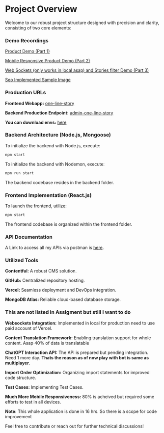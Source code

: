 # Project Overview

Welcome to our robust project structure designed with precision and clarity, consisting of two core elements:

### Demo Recordings

[Product Demo (Part 1)](https://drive.google.com/file/d/1J0F73HZRcWG6H5mntU9tM-YaFKKrFizW/view?usp=drive_link)

[Mobile Responsive Product Demo (Part 2)](https://drive.google.com/file/d/1uJsXshPD4N_cO-0H-p4kNk1jRVNnobRc/view?usp=drive_link)

[Web Sockets (only works in local asap) and Stories filter Demo (Part 3)](https://drive.google.com/file/d/1EGXIbT8HPtWJwqtlagDBhs6X4fxwtilA/view)

[Seo Implemented Sample Image](https://drive.google.com/file/d/1Xrr3Ej4j4jD9ZlZqdqcGdkrin4T8LRCs/view?usp=drive_link)

### Production URLs

**Frontend Webapp:** [one-line-story](https://one-line-story.monkwall.com/)

**Backend Production Endpoint:** [admin-one-line-story](https://admin-one-line-story.monkwall.com/stories)

**You can download envs:** [here](https://drive.google.com/drive/folders/1Mdzei_kbiZ_IItjyCbqoeEz063n0YOYg?usp=sharing)

### Backend Architecture (Node.js, Mongoose)

To initialize the backend with Node.js, execute:

```bash
npm start
```

To initialize the backend with Nodemon, execute:

```bash
npm run start
```

The backend codebase resides in the backend folder.

### Frontend Implementation (React.js)

To launch the frontend, utilize:

```bash
npm start
```

The frontend codebase is organized within the frontend folder.

### API Documentation

A Link to access all my APIs via postman is [here](https://api.postman.com/collections/32817122-730e412b-b599-4dea-8b92-e6276af52901?access_key=PMAT-01HPD9D13AJVXG4A67FF3FZTZE).

### Utilized Tools

**Contentful:** A robust CMS solution.

**GitHub:** Centralized repository hosting.

**Vercel:** Seamless deployment and DevOps integration.

**MongoDB Atlas:** Reliable cloud-based database storage.

### This are not listed in Assigment but still I want to do

**Websockets Integration:**
Implemented in local for production need to use paid account of Vercel.

**Content Translation Framework:**
Enabling translation support for whole content. Asap 40% of data is translatable

**ChatGPT Interaction API:**
The API is prepared but pending integration. Need 1 more day. **Thats the reason as of now play with bot is same as multiplayer.**

**Import Order Optimization:**
Organizing import statements for improved code structure.

**Test Cases:**
Implementing Test Cases.

**Much More Mobile Responsiveness:**
80% is acheived but required some efforts to test in all devices.

**Note:**
This whole application is done in 16 hrs. So there is a scope for code improvement

Feel free to contribute or reach out for further technical discussions!
